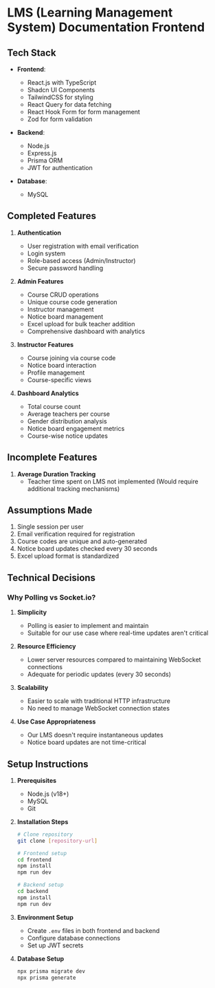 # LMS (Learning Management System) Documentation Frontend

## Tech Stack
- **Frontend**: 
  - React.js with TypeScript
  - Shadcn UI Components
  - TailwindCSS for styling
  - React Query for data fetching
  - React Hook Form for form management
  - Zod for form validation

- **Backend**:
  - Node.js
  - Express.js
  - Prisma ORM
  - JWT for authentication

- **Database**:
  - MySQL

## Completed Features

1. **Authentication**
   - User registration with email verification
   - Login system
   - Role-based access (Admin/Instructor)
   - Secure password handling

2. **Admin Features**
   - Course CRUD operations
   - Unique course code generation
   - Instructor management
   - Notice board management
   - Excel upload for bulk teacher addition
   - Comprehensive dashboard with analytics

3. **Instructor Features**
   - Course joining via course code
   - Notice board interaction
   - Profile management
   - Course-specific views

4. **Dashboard Analytics**
   - Total course count
   - Average teachers per course
   - Gender distribution analysis
   - Notice board engagement metrics
   - Course-wise notice updates

## Incomplete Features

1. **Average Duration Tracking**
   - Teacher time spent on LMS not implemented (Would require additional tracking mechanisms)

## Assumptions Made

1. Single session per user
2. Email verification required for registration
3. Course codes are unique and auto-generated
4. Notice board updates checked every 30 seconds
5. Excel upload format is standardized

## Technical Decisions

### Why Polling vs Socket.io?

1. **Simplicity**
   - Polling is easier to implement and maintain
   - Suitable for our use case where real-time updates aren't critical

2. **Resource Efficiency**
   - Lower server resources compared to maintaining WebSocket connections
   - Adequate for periodic updates (every 30 seconds)

3. **Scalability**
   - Easier to scale with traditional HTTP infrastructure
   - No need to manage WebSocket connection states

4. **Use Case Appropriateness**
   - Our LMS doesn't require instantaneous updates
   - Notice board updates are not time-critical

## Setup Instructions

1. **Prerequisites**
   - Node.js (v18+)
   - MySQL
   - Git

2. **Installation Steps**
   ```bash
   # Clone repository
   git clone [repository-url]

   # Frontend setup
   cd frontend
   npm install
   npm run dev

   # Backend setup
   cd backend
   npm install
   npm run dev
   ```

3. **Environment Setup**
   - Create `.env` files in both frontend and backend
   - Configure database connections
   - Set up JWT secrets

4. **Database Setup**
   ```bash
   npx prisma migrate dev
   npx prisma generate
   ```


